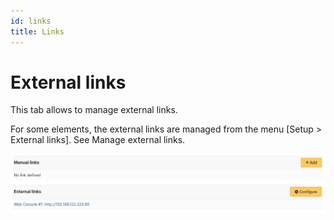 ```yaml
---
id: links
title: Links
---
```


# External links

This tab allows to manage external links.

For some elements, the external links are managed from the menu [Setup
\> External links]. See
Manage external links.

![Links screen](../../../assets/modules/assets/images/links.png)
